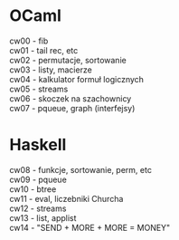 # OCaml
cw00 - fib  
cw01 - tail rec, etc  
cw02 - permutacje, sortowanie  
cw03 - listy, macierze  
cw04 - kalkulator formuł logicznych  
cw05 - streams  
cw06 - skoczek na szachownicy  
cw07 - pqueue, graph (interfejsy)  

# Haskell
cw08 - funkcje, sortowanie, perm, etc  
cw09 - pqueue  
cw10 - btree  
cw11 - eval, liczebniki Churcha  
cw12 - streams  
cw13 - list, applist  
cw14 - "SEND + MORE + MORE = MONEY"  

